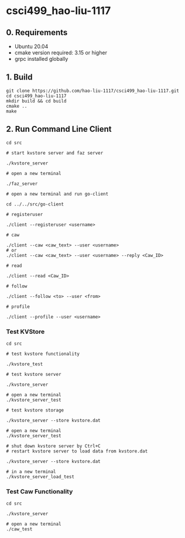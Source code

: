 # csci499_hao-liu-1117

## 0. Requirements
* Ubuntu 20.04
* cmake version required: 3.15 or higher
* grpc installed globally

## 1. Build
```
git clone https://github.com/hao-liu-1117/csci499_hao-liu-1117.git
cd csci499_hao-liu-1117
mkdir build && cd build
cmake ..
make
```

## 2. Run Command Line Client
```
cd src

# start kvstore server and faz server

./kvstore_server

# open a new terminal

./faz_server

# open a new terminal and run go-client

cd ../../src/go-client

# registeruser

./client --registeruser <username>

# caw

./client --caw <caw_text> --user <username>
# or
./client --caw <caw_text> --user <username> --reply <Caw_ID>

# read

./client --read <Caw_ID>

# follow

./client --follow <to> --user <from>

# profile

./client --profile --user <username>
```

### Test KVStore
```
cd src

# test kvstore functionality

./kvstore_test
```
```
# test kvstore server

./kvstore_server

# open a new terminal
./kvstore_server_test
```
```
# test kvstore storage

./kvstore_server --store kvstore.dat

# open a new terminal
./kvstore_server_test

# shut down kvstore server by Ctrl+C
# restart kvstore server to load data from kvstore.dat

./kvstore_server --store kvstore.dat

# in a new terminal
./kvstore_server_load_test
```

### Test Caw Functionality
```
cd src

./kvstore_server

# open a new terminal
./caw_test
```